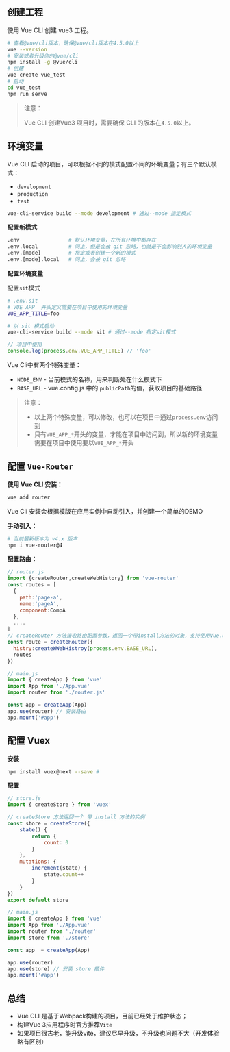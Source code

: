 ## 创建工程

使用 Vue CLI 创建 vue3 工程。

```bash
# 查看@vue/cli版本，确保@vue/cli版本在4.5.0以上
vue --version
# 安装或者升级你的@vue/cli
npm install -g @vue/cli
# 创建
vue create vue_test
# 启动
cd vue_test
npm run serve
```

> 注意：
>
> Vue CLI 创建Vue3 项目时，需要确保 CLI 的版本在`4.5.0`以上。

## 环境变量

Vue CLI 启动的项目，可以根据不同的模式配置不同的环境变量；有三个默认模式：

- `development`
- `production`
- `test`

```bash
vue-cli-service build --mode development # 通过--mode 指定模式
```

**配置新模式**

```bash
.env                # 默认环境变量，在所有环境中都存在
.env.local          # 同上，但是会被 git 忽略，也就是不会影响别人的环境变量
.env.[mode]         # 指定或者创建一个新的模式
.env.[mode].local   # 同上，会被 git 忽略
```

**配置环境变量**

配置`sit`模式

```bash
# .env.sit
# VUE_APP_ 开头定义需要在项目中使用的环境变量
VUE_APP_TITLE=foo

```

```bash
# 以 sit 模式启动
vue-cli-service build --mode sit # 通过--mode 指定sit模式
```

```js
// 项目中使用
console.log(process.env.VUE_APP_TITLE) // 'foo'
```



Vue Cli中有两个特殊变量：

- `NODE_ENV` - 当前模式的名称，用来判断处在什么模式下
- `BASE_URL` - vue.config.js 中的 `publicPath`的值，获取项目的基础路径

> 注意：
>
> 	-	以上两个特殊变量，可以修改，也可以在项目中通过`process.env`访问到
> 	-	只有`VUE_APP_*`开头的变量，才能在项目中访问到，所以新的环境变量需要在项目中使用要以`VUE_APP_*`开头

## 配置 `Vue-Router`

**使用 Vue CLI 安装：**

```bash
vue add router
```

Vue Cli 安装会根据模版在应用实例中自动引入，并创建一个简单的DEMO

**手动引入：**

```bash
# 当前最新版本为 v4.x 版本
npm i vue-router@4
```

**配置路由：**

```js
// router.js
import {createRouter,createWebHistory} from 'vue-router'
const routes = [
  {
    path:'page-a',
    name:'pageA',
    component:CompA
  },
  ....
]
// createRouter 方法接收路由配置参数，返回一个带install方法的对象，支持使用Vue.use,以安装插件的形式安装router
const route = createRouter({
  histry:createWWebHistroy(process.env.BASE_URL),
  routes
})
```

```js
// main.js
import { createApp } from 'vue'
import App from './App.vue'
import router from './router.js'

const app = createApp(App)
app.use(router) // 安装路由
app.mount('#app')
```

## 配置 Vuex

**安装**

```bash
npm install vuex@next --save #
```

**配置**

```js
// store.js
import { createStore } from 'vuex'

// createStore 方法返回一个 带 install 方法的实例
const store = createStore({
    state() {
        return {
            count: 0
        }
    },
    mutations: {
        increment(state) {
            state.count++
        }
    }
})
export default store
```

```js
// main.js
import { createApp } from 'vue'
import App from './App.vue'
import router from './router'
import store from './store'

const app  = createApp(App)

app.use(router)
app.use(store) // 安装 store 插件
app.mount('#app')
```

## 总结

- Vue CLI 是基于Webpack构建的项目，目前已经处于维护状态；
- 构建Vue 3应用程序时官方推荐`Vite`
- 如果项目很古老，能升级vite，建议尽早升级，不升级也问题不大（开发体验略有区别）
